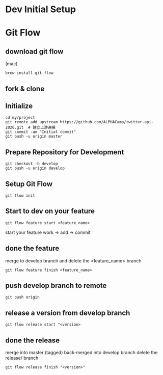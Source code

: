 # Dev Initial Setup

# Git Flow

## download git flow

(mac)

```
brew install git-flow
```

## fork & clone

## Initialize

```
cd my/project
git remote add upstream https://github.com/ALPHACamp/twitter-api-2020.git  # 建立上游連線
git commit -am "Initial commit"
git push -u origin master
```

## Prepare Repository for Development

```
git checkout -b develop
git push -u origin develop
```

## Setup Git Flow

```
git flow init
```

## Start to dev on your feature

```
git flow feature start <feature_name>
```

start your feature work -> add -> commit

## done the feature

merge to develop branch and delete the <feature_name> branch

```
git flow feature finish <feature_name>
```

## push develop branch to remote

```
git push origin
```

## release a version from develop branch

```
git flow release start "<version>
```

## done the release

merge into master (tagged)
back-merged into develop branch
delete the release/<version> branch

```
git flow release finish "<version>"
```
